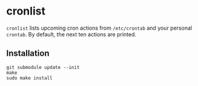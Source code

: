 # cronlist

`cronlist` lists upcoming cron actions from `/etc/crontab` and your personal `crontab`. By default, the next ten actions are printed.

## Installation

    git submodule update --init
    make
    sudo make install
